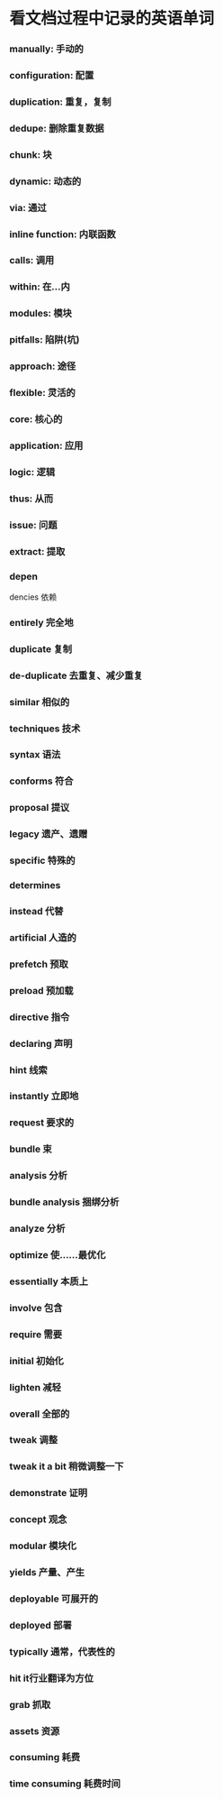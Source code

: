 # 看文档过程中记录的英语单词

### manually: 手动的

### configuration: 配置

### duplication: 重复，复制

### dedupe: 删除重复数据

### chunk: 块

### dynamic: 动态的

### via: 通过

### inline function: 内联函数

### calls: 调用

### within: 在...内

### modules: 模块

### pitfalls: 陷阱(坑)

### approach: 途径

### flexible: 灵活的

### core: 核心的

### application: 应用

### logic: 逻辑

### thus: 从而

### issue: 问题

### extract: 提取

### depen

dencies 依赖

### entirely 完全地

### duplicate 复制

### de-duplicate 去重复、减少重复

### similar 相似的

### techniques 技术

### syntax 语法

### conforms 符合

### proposal 提议

### legacy 遗产、遗赠

### specific 特殊的

### determines

### instead 代替

### artificial 人造的

### prefetch 预取

### preload 预加载

### directive 指令

### declaring 声明

### hint 线索

### instantly 立即地

### request 要求的

### bundle 束

### analysis 分析

### bundle analysis 捆绑分析

### analyze 分析

### optimize 使……最优化

### essentially 本质上

### involve 包含

### require 需要

### initial 初始化

### lighten 减轻

### overall 全部的

### tweak 调整

### tweak it a bit 稍微调整一下

### demonstrate 证明

### concept 观念

### modular 模块化

### yields 产量、产生

### deployable 可展开的

### deployed 部署

### typically 通常，代表性的

### hit it行业翻译为方位

### grab 抓取

### assets 资源

### consuming 耗费

### time consuming 耗费时间
